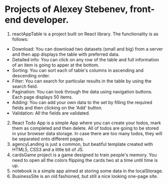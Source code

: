 # Projects of Alexey Stebenev, front-end developer.

1. reactAppTable is a project built on React library. The functionality is as follows:
 + Download: You can download two datasets (small and big) from a server and then app displays the table with preferred data.
 + Detailed info: You can click on any row of the table and full information of an item is going to apper at the bottom.
 + Sorting: You can sort each of table's columns in ascending and descending order.
 + Filter: You can search for particular results in the table by using the search field.
 + Pagination: You can look through the data using navigation buttons. Each page displays 50 items.
 + Adding: You can add your own data to the set by filling the required fields and then clicking on the 'Add' button.
 + Validation: All the fields are validated.
2. React Todo App is a simple App where you can create your todos, mark them as completed and then delete. All of todos are going to be stored in your browser data storage. In case there are too many todos, they will be separated onto different pages.
3. agencyLanding is just a common, but beatiful template created with HTML5, CSS3 and a little bit of JS.
4. cardsGame project is a game designed to train people's memory. You need to open all the colors flipping the cards two at a time until time is up.
5. notebook is a simple app aimed at storing some data in the localStorage.
6. BusinessSite is an old fashioned, but still a nice looking one-page site.
